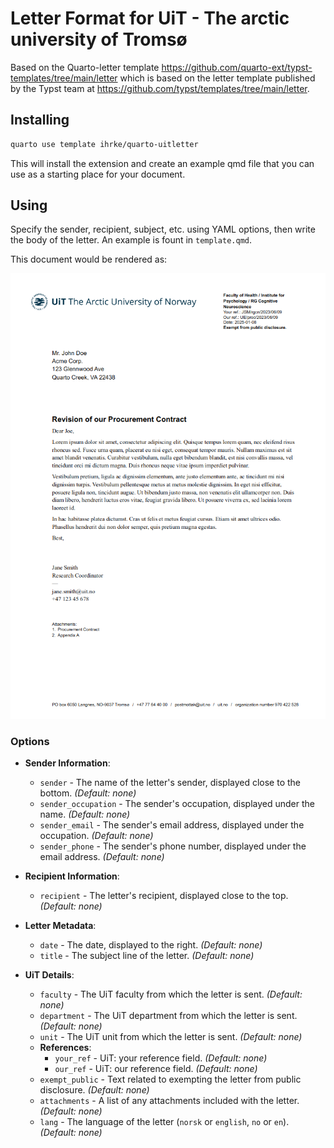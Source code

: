 # Letter Format for UiT - The arctic university of Tromsø

Based on the Quarto-letter template <https://github.com/quarto-ext/typst-templates/tree/main/letter> which is based on the letter template published by the Typst team at <https://github.com/typst/templates/tree/main/letter>.


## Installing

```bash
quarto use template ihrke/quarto-uitletter
```

This will install the extension and create an example qmd file that you can use as a starting place for your document.

## Using

Specify the sender, recipient, subject, etc. using YAML options, then write the body of the letter. An example is fount in `template.qmd`.

This document would be rendered as:

![](template.png)

### Options

- **Sender Information**:
  - `sender` - The name of the letter's sender, displayed close to the bottom. *(Default: none)*
  - `sender_occupation` - The sender's occupation, displayed under the name. *(Default: none)*
  - `sender_email` - The sender's email address, displayed under the occupation. *(Default: none)*
  - `sender_phone` - The sender's phone number, displayed under the email address. *(Default: none)*

- **Recipient Information**:
  - `recipient` - The letter's recipient, displayed close to the top. *(Default: none)*

- **Letter Metadata**:
  - `date` - The date, displayed to the right. *(Default: none)*
  - `title` - The subject line of the letter. *(Default: none)*

- **UiT Details**:
  - `faculty` - The UiT faculty from which the letter is sent. *(Default: none)*
  - `department` - The UiT department from which the letter is sent. *(Default: none)*
  - `unit` - The UiT unit from which the letter is sent. *(Default: none)*
  - **References**:
    - `your_ref` - UiT: your reference field. *(Default: none)*
    - `our_ref` - UiT: our reference field. *(Default: none)*
  - `exempt_public` - Text related to exempting the letter from public disclosure. *(Default: none)*
  - `attachments` - A list of any attachments included with the letter. *(Default: none)*
  - `lang` - The language of the letter (`norsk` or `english`, `no` or `en`). *(Default: none)*
